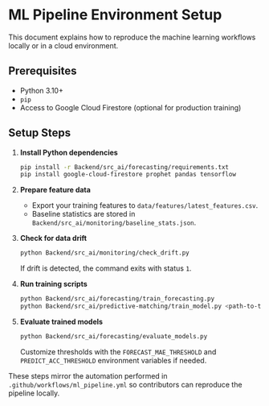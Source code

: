 # ML Pipeline Environment Setup

This document explains how to reproduce the machine learning workflows locally or in a cloud environment.

## Prerequisites

- Python 3.10+
- `pip`
- Access to Google Cloud Firestore (optional for production training)

## Setup Steps

1. **Install Python dependencies**
   ```bash
   pip install -r Backend/src_ai/forecasting/requirements.txt
   pip install google-cloud-firestore prophet pandas tensorflow
   ```

2. **Prepare feature data**
   - Export your training features to `data/features/latest_features.csv`.
   - Baseline statistics are stored in `Backend/src_ai/monitoring/baseline_stats.json`.

3. **Check for data drift**
   ```bash
   python Backend/src_ai/monitoring/check_drift.py
   ```
   If drift is detected, the command exits with status `1`.

4. **Run training scripts**
   ```bash
   python Backend/src_ai/forecasting/train_forecasting.py
   python Backend/src_ai/predictive-matching/train_model.py <path-to-training-csv>
   ```

5. **Evaluate trained models**
   ```bash
   python Backend/src_ai/forecasting/evaluate_models.py
   ```

   Customize thresholds with the `FORECAST_MAE_THRESHOLD` and `PREDICT_ACC_THRESHOLD` environment variables if needed.

These steps mirror the automation performed in `.github/workflows/ml_pipeline.yml` so contributors can reproduce the pipeline locally.
